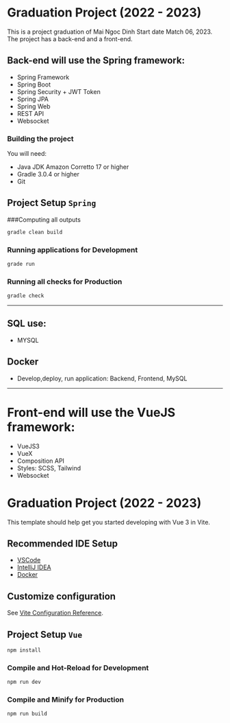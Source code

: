 # Graduation Project (2022 - 2023)
This is a project graduation of Mai Ngoc Dinh Start date Match 06, 2023. The project has a back-end and a front-end.

## Back-end will use the Spring framework:
- Spring Framework
- Spring Boot
- Spring Security + JWT Token
- Spring JPA
- Spring Web
- REST API 
- Websocket

### Building the project
You will need:
- Java JDK Amazon Corretto 17 or higher
- Gradle 3.0.4 or higher
- Git

## Project Setup `Spring`

###Computing all outputs
```sh
gradle clean build
```

### Running applications for Development

```sh
grade run
```

### Running all checks for Production

```sh
gradle check
```
---
## SQL use: 
- MYSQL
## Docker
- Develop,deploy, run application: Backend, Frontend, MySQL

---
# Front-end will use the VueJS framework:
- VueJS3
- VueX
- Composition API
- Styles: SCSS, Tailwind
- Websocket

# Graduation Project (2022 - 2023)

This template should help get you started developing with Vue 3 in Vite.

## Recommended IDE Setup

- [VSCode](https://code.visualstudio.com/)
- [IntelliJ IDEA](https://www.jetbrains.com/)
- [Docker](https://www.docker.com/)

## Customize configuration

See [Vite Configuration Reference](https://vitejs.dev/config/).

## Project Setup `Vue`

```sh
npm install
```

### Compile and Hot-Reload for Development

```sh
npm run dev
```

### Compile and Minify for Production

```sh
npm run build
```

